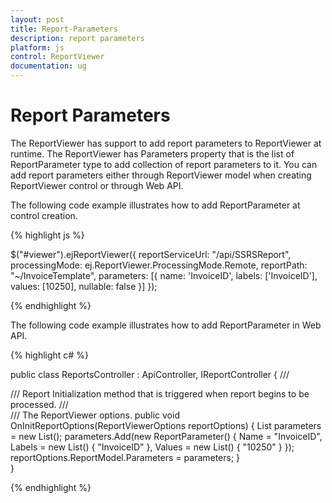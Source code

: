 ```yaml
---
layout: post
title: Report-Parameters
description: report parameters
platform: js
control: ReportViewer
documentation: ug
---
```


# Report Parameters

The ReportViewer has support to add report parameters to ReportViewer at runtime. The ReportViewer has Parameters property that is the list of ReportParameter type to add collection of report parameters to it. You can add report parameters either through ReportViewer model when creating ReportViewer control or through Web API.

The following code example illustrates how to add ReportParameter at control creation.

{% highlight js %}

$("#viewer").ejReportViewer({
    reportServiceUrl: "/api/SSRSReport",
    processingMode: ej.ReportViewer.ProcessingMode.Remote,
    reportPath: "~/InvoiceTemplate",
    parameters: [{
        name: 'InvoiceID',
        labels: ['InvoiceID'],
        values: [10250],
        nullable: false
    }]
});

{% endhighlight %}

The following code example illustrates how to add ReportParameter in Web API.

{% highlight c# %}

public class ReportsController : ApiController, IReportController
{
    /// <summary>
    /// Report Initialization method that is triggered when report begins to be processed.
    /// </summary>
    /// <param name="reportOptions">The ReportViewer options.</param>
    public void OnInitReportOptions(ReportViewerOptions reportOptions)
    {
        List<ReportParameter> parameters = new List<ReportParameter>();
        parameters.Add(new ReportParameter() { Name = "InvoiceID", Labels = new List<string>() { "InvoiceID" }, Values = new List<string>() { "10250" } });
        reportOptions.ReportModel.Parameters = parameters;
    }        
}

{% endhighlight %}



